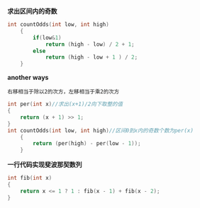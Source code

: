 **求出区间内的奇数**

```cpp
int countOdds(int low, int high)
    {
        if(low&1)
            return (high - low) / 2 + 1;
        else
            return (high - low + 1 ) / 2;
    }
```
**another ways**

`右移相当于除以2的次方，左移相当于乘2的次方`
```cpp
int per(int x)//求出(x+1)/2向下取整的值
{
    return (x + 1) >> 1;
}
int countOdds(int low, int high)//区间0到x内的奇数个数为per(x)
    {
        return (per(high) - per(low - 1));
    }
```
**一行代码实现斐波那契数列**
```cpp
int fib(int x)
{
    return x <= 1 ? 1 : fib(x - 1) + fib(x - 2);
}
```
